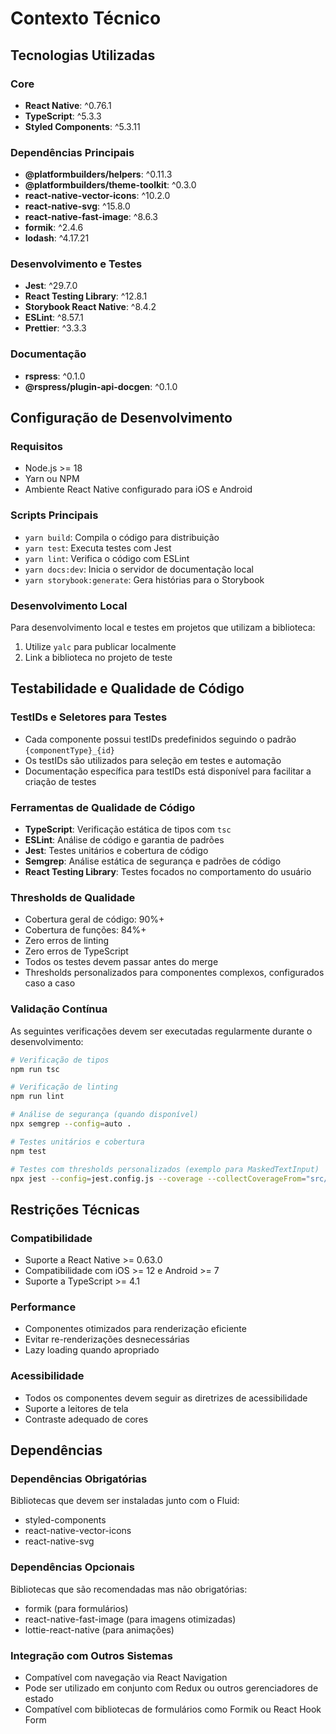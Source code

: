 # Contexto Técnico

## Tecnologias Utilizadas

### Core
- **React Native**: ^0.76.1
- **TypeScript**: ^5.3.3
- **Styled Components**: ^5.3.11

### Dependências Principais
- **@platformbuilders/helpers**: ^0.11.3
- **@platformbuilders/theme-toolkit**: ^0.3.0
- **react-native-vector-icons**: ^10.2.0
- **react-native-svg**: ^15.8.0
- **react-native-fast-image**: ^8.6.3
- **formik**: ^2.4.6
- **lodash**: ^4.17.21

### Desenvolvimento e Testes
- **Jest**: ^29.7.0
- **React Testing Library**: ^12.8.1
- **Storybook React Native**: ^8.4.2
- **ESLint**: ^8.57.1
- **Prettier**: ^3.3.3

### Documentação
- **rspress**: ^0.1.0
- **@rspress/plugin-api-docgen**: ^0.1.0

## Configuração de Desenvolvimento

### Requisitos
- Node.js >= 18
- Yarn ou NPM
- Ambiente React Native configurado para iOS e Android

### Scripts Principais
- `yarn build`: Compila o código para distribuição
- `yarn test`: Executa testes com Jest
- `yarn lint`: Verifica o código com ESLint
- `yarn docs:dev`: Inicia o servidor de documentação local
- `yarn storybook:generate`: Gera histórias para o Storybook

### Desenvolvimento Local
Para desenvolvimento local e testes em projetos que utilizam a biblioteca:
1. Utilize `yalc` para publicar localmente
2. Link a biblioteca no projeto de teste

## Testabilidade e Qualidade de Código

### TestIDs e Seletores para Testes
- Cada componente possui testIDs predefinidos seguindo o padrão `{componentType}_{id}`
- Os testIDs são utilizados para seleção em testes e automação
- Documentação específica para testIDs está disponível para facilitar a criação de testes

### Ferramentas de Qualidade de Código
- **TypeScript**: Verificação estática de tipos com `tsc`
- **ESLint**: Análise de código e garantia de padrões
- **Jest**: Testes unitários e cobertura de código
- **Semgrep**: Análise estática de segurança e padrões de código
- **React Testing Library**: Testes focados no comportamento do usuário

### Thresholds de Qualidade
- Cobertura geral de código: 90%+
- Cobertura de funções: 84%+
- Zero erros de linting
- Zero erros de TypeScript
- Todos os testes devem passar antes do merge
- Thresholds personalizados para componentes complexos, configurados caso a caso

### Validação Contínua
As seguintes verificações devem ser executadas regularmente durante o desenvolvimento:
```bash
# Verificação de tipos
npm run tsc

# Verificação de linting
npm run lint

# Análise de segurança (quando disponível)
npx semgrep --config=auto .

# Testes unitários e cobertura
npm test

# Testes com thresholds personalizados (exemplo para MaskedTextInput)
npx jest --config=jest.config.js --coverage --collectCoverageFrom="src/components/TextInput/MaskedTextInput/index.tsx" src/components/TextInput/__tests__/MaskedTextInput.spec.tsx --coverageThreshold='{"./src/components/TextInput/MaskedTextInput/index.tsx":{"branches":70,"functions":70,"lines":70,"statements":70}}'
```

## Restrições Técnicas

### Compatibilidade
- Suporte a React Native >= 0.63.0
- Compatibilidade com iOS >= 12 e Android >= 7
- Suporte a TypeScript >= 4.1

### Performance
- Componentes otimizados para renderização eficiente
- Evitar re-renderizações desnecessárias
- Lazy loading quando apropriado

### Acessibilidade
- Todos os componentes devem seguir as diretrizes de acessibilidade
- Suporte a leitores de tela
- Contraste adequado de cores

## Dependências

### Dependências Obrigatórias
Bibliotecas que devem ser instaladas junto com o Fluid:
- styled-components
- react-native-vector-icons
- react-native-svg

### Dependências Opcionais
Bibliotecas que são recomendadas mas não obrigatórias:
- formik (para formulários)
- react-native-fast-image (para imagens otimizadas)
- lottie-react-native (para animações)

### Integração com Outros Sistemas
- Compatível com navegação via React Navigation
- Pode ser utilizado em conjunto com Redux ou outros gerenciadores de estado
- Compatível com bibliotecas de formulários como Formik ou React Hook Form 